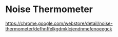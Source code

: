 # Noise Thermometer
https://chrome.google.com/webstore/detail/noise-thermometer/defhnffelkgdmklcjendnmefenoeegck